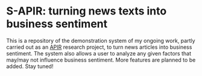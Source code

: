# S-APIR: turning news texts into business sentiment

This is a repository of the demonstration system of my ongoing work, partly carried out as an [APIR](https://www.apir.or.jp) research project, to turn news articles into business sentiment. The system also allows a user to analyze any given factors that may/may not influence business sentiment. More features are planned to be added. Stay tuned!

